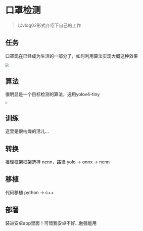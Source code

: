 # 口罩检测

> 以vlog02形式介绍下自己的工作

## 任务

口罩现在已经成为生活的一部分了，如何利用算法实现大概这种效果

<img src="https://cdn.jsdelivr.net/npm/lblbk-picgo@latest/work/project_maskdemo.jpeg" style="zoom:67%;" />

## 算法

很明显是一个目标检测的算法，选用yolov4-tiny

<img src="https://cdn.jsdelivr.net/npm/lblbk-picgo@latest/work/yolov4-tiny.png" style="zoom: 38%;" />

## 训练

这里是很枯燥的活儿...

## 转换

推理框架框架选择 ncnn，路径 yolo -> onnx -> ncnn

## 移植

代码移植 python -> c++

## 部署

装进安卓app里面！可惜我安卓不好...勉强能用

